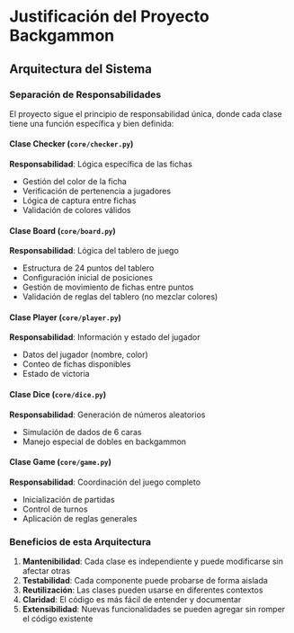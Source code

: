 # Justificación del Proyecto Backgammon

## Arquitectura del Sistema

### Separación de Responsabilidades

El proyecto sigue el principio de responsabilidad única, donde cada clase tiene una función específica y bien definida:

#### Clase Checker (`core/checker.py`)
**Responsabilidad**: Lógica específica de las fichas
- Gestión del color de la ficha
- Verificación de pertenencia a jugadores
- Lógica de captura entre fichas
- Validación de colores válidos

#### Clase Board (`core/board.py`)
**Responsabilidad**: Lógica del tablero de juego
- Estructura de 24 puntos del tablero
- Configuración inicial de posiciones
- Gestión de movimiento de fichas entre puntos
- Validación de reglas del tablero (no mezclar colores)

#### Clase Player (`core/player.py`)
**Responsabilidad**: Información y estado del jugador
- Datos del jugador (nombre, color)
- Conteo de fichas disponibles
- Estado de victoria

#### Clase Dice (`core/dice.py`)
**Responsabilidad**: Generación de números aleatorios
- Simulación de dados de 6 caras
- Manejo especial de dobles en backgammon

#### Clase Game (`core/game.py`)
**Responsabilidad**: Coordinación del juego completo
- Inicialización de partidas
- Control de turnos
- Aplicación de reglas generales

### Beneficios de esta Arquitectura

1. **Mantenibilidad**: Cada clase es independiente y puede modificarse sin afectar otras
2. **Testabilidad**: Cada componente puede probarse de forma aislada
3. **Reutilización**: Las clases pueden usarse en diferentes contextos
4. **Claridad**: El código es más fácil de entender y documentar
5. **Extensibilidad**: Nuevas funcionalidades se pueden agregar sin romper el código existente
